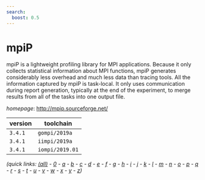 ```yaml
---
search:
  boost: 0.5
---
```

# mpiP

mpiP is a lightweight profiling library for MPI applications.  Because it  only collects statistical information about MPI functions, mpiP generates  considerably less overhead and much less data than tracing tools.  All the  information captured by mpiP is task-local. It only uses communication during  report generation, typically at the end of the experiment, to merge results  from all of the tasks into one output file.

*homepage*: <http://mpip.sourceforge.net/>

version | toolchain
--------|----------
``3.4.1`` | ``gompi/2019a``
``3.4.1`` | ``iimpi/2019a``
``3.4.1`` | ``iompi/2019.01``


*(quick links: [(all)](../index.md) - [0](../0/index.md) - [a](../a/index.md) - [b](../b/index.md) - [c](../c/index.md) - [d](../d/index.md) - [e](../e/index.md) - [f](../f/index.md) - [g](../g/index.md) - [h](../h/index.md) - [i](../i/index.md) - [j](../j/index.md) - [k](../k/index.md) - [l](../l/index.md) - [m](../m/index.md) - [n](../n/index.md) - [o](../o/index.md) - [p](../p/index.md) - [q](../q/index.md) - [r](../r/index.md) - [s](../s/index.md) - [t](../t/index.md) - [u](../u/index.md) - [v](../v/index.md) - [w](../w/index.md) - [x](../x/index.md) - [y](../y/index.md) - [z](../z/index.md))*

